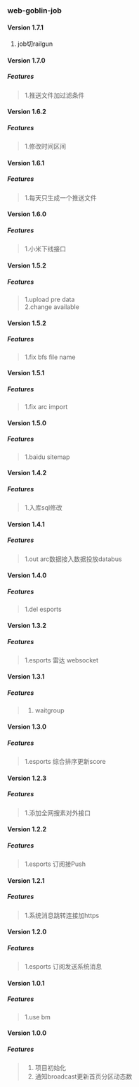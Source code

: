 ### web-goblin-job

#### Version 1.7.1
1. job切railgun

#### Version 1.7.0
##### Features
> 1.推送文件加过滤条件

#### Version 1.6.2
##### Features
> 1.修改时间区间

#### Version 1.6.1
##### Features
> 1.每天只生成一个推送文件

#### Version 1.6.0
##### Features
> 1.小米下线接口

#### Version 1.5.2
##### Features
> 1.upload pre data  
> 2.change available

#### Version 1.5.2
##### Features
> 1.fix bfs file name

#### Version 1.5.1
##### Features
> 1.fix arc import

#### Version 1.5.0
##### Features
> 1.baidu sitemap

#### Version 1.4.2
##### Features
> 1.入库sql修改

#### Version 1.4.1
##### Features
> 1.out arc数据接入数据投放databus

#### Version 1.4.0
##### Features
> 1.del esports

#### Version 1.3.2
##### Features
> 1.esports 雷达 websocket

#### Version 1.3.1
##### Features
> 1. waitgroup

#### Version 1.3.0
##### Features
> 1.esports 综合排序更新score

#### Version 1.2.3
##### Features
> 1.添加全网搜素对外接口

#### Version 1.2.2
##### Features
> 1.esports 订阅接Push

#### Version 1.2.1
##### Features
> 1.系统消息跳转连接加https

#### Version 1.2.0
##### Features
> 1.esports 订阅发送系统消息

#### Version 1.0.1
##### Features
> 1.use bm

#### Version 1.0.0
##### Features
> 1. 项目初始化
> 2. 通知broadcast更新首页分区动态数
